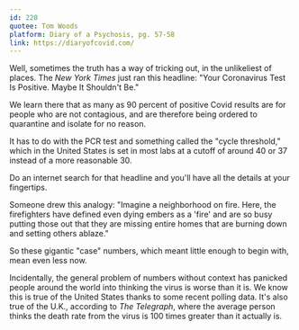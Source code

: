 ```yaml
---
id: 220
quotee: Tom Woods
platform: Diary of a Psychosis, pg. 57-58
link: https://diaryofcovid.com/
---
```

Well, sometimes the truth has a way of tricking out, in the unlikeliest of places. The *New York Times* just ran this headline: "Your Coronavirus Test Is Positive. Maybe It Shouldn't Be."

We learn there that as many as 90 percent of positive Covid results are for people who are not contagious, and are therefore being ordered to quarantine and isolate for no reason.

It has to do with the PCR test and something called the "cycle threshold," which in the United States is set in most labs at a cutoff of around 40 or 37 instead of a more reasonable 30.

Do an internet search for that headline and you'll have all the details at your fingertips.

Someone drew this analogy: "Imagine a neighborhood on fire. Here, the firefighters have defined even dying embers as a 'fire' and are so busy putting those out that they are missing entire homes that are burning down and setting others ablaze."

So these gigantic "case" numbers, which meant little enough to begin with, mean even less now.

Incidentally, the general problem of numbers without context has panicked people around the world into thinking the virus is worse than it is. We know this is true of the United States thanks to some recent polling data. It's also true of the U.K., according to *The Telegraph*, where the average person thinks the death rate from the virus is 100 times greater than it actually is.